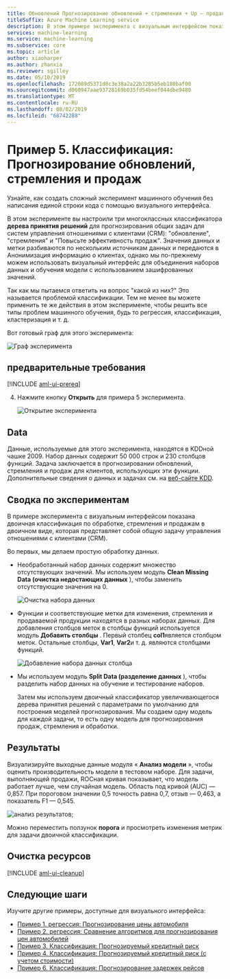 ```yaml
---
title: Обновлений Прогнозирование обновлений + стремления + Up — продажи
titleSuffix: Azure Machine Learning service
description: В этом примере эксперимента с визуальным интерфейсом показана обработка двоичных классификаторов обновлений, типичная задача для управления отношениями с клиентами (CRM).
services: machine-learning
ms.service: machine-learning
ms.subservice: core
ms.topic: article
author: xiaoharper
ms.author: zhanxia
ms.reviewer: sgilley
ms.date: 05/10/2019
ms.openlocfilehash: 172089d5371d8c3e38a2a22b3285b5eb180baf00
ms.sourcegitcommit: d060947aae93728169b035fd54beef044dbe9480
ms.translationtype: MT
ms.contentlocale: ru-RU
ms.lasthandoff: 08/02/2019
ms.locfileid: "68742288"
---
```

# <a name="sample-5---classification-predict-churn-appetency-and-up-selling"></a>Пример 5. Классификация: Прогнозирование обновлений, стремления и продаж 

Узнайте, как создать сложный эксперимент машинного обучения без написания единой строки кода с помощью визуального интерфейса.

В этом эксперименте вы настроили три многоклассных классификатора **дерева принятия решений** для прогнозирования общих задач для систем управления отношениями с клиентами (CRM): "обновление", "стремления" и "Повысьте эффективность продаж". Значения данных и метки разбиваются по нескольким источникам данных и передаются в Анонимизация информацию о клиентах, однако мы по-прежнему можем использовать визуальный интерфейс для объединения наборов данных и обучения модели с использованием зашифрованных значений.

Так как мы пытаемся ответить на вопрос "какой из них?" Это называется проблемой классификации. Тем не менее вы можете применить те же действия в этом эксперименте, чтобы решить все типы проблем машинного обучения, будь то регрессия, классификация, кластеризация и т. д.

Вот готовый граф для этого эксперимента:

![Граф эксперимента](./media/ui-sample-classification-predict-churn/experiment-graph.png)

## <a name="prerequisites"></a>предварительные требования

[!INCLUDE [aml-ui-prereq](../../../includes/aml-ui-prereq.md)]

4. Нажмите кнопку **Открыть** для примера 5 эксперимента.

    ![Открытие эксперимента](media/ui-sample-classification-predict-churn/open-sample5.png)

## <a name="data"></a>Data

Данные, используемые для этого эксперимента, находятся в KDDной чашке 2009. Набор данных содержит 50 000 строк и 230 столбцов функций. Задача заключается в прогнозировании обновлений, стремления и продаж для клиентов, использующих эти функции. Дополнительные сведения о данных и задачах см. на [веб-сайте KDD](https://www.kdd.org/kdd-cup/view/kdd-cup-2009).

## <a name="experiment-summary"></a>Сводка по экспериментам

В примере эксперимента с визуальным интерфейсом показана двоичная классификация по обработке, стремления и продажам в двоичном виде, которая представляет собой общую задачу управления отношениями с клиентами (CRM).

Во первых, мы делаем простую обработку данных.

- Необработанный набор данных содержит множество отсутствующих значений. Мы используем модуль **Clean Missing Data (очистка недостающих данных** ), чтобы заменить отсутствующие значения на 0.

    ![Очистка набора данных](./media/ui-sample-classification-predict-churn/cleaned-dataset.png)

- Функции и соответствующие метки для изменения, стремления и продаваемой продукции находятся в разных наборах данных. Для добавления столбцов меток в столбцы функций используется модуль **Добавить столбцы** . Первый столбец **col1**является столбцом меток. Остальные столбцы, **Var1**, **Var2**и т. д. являются столбцами функций.

    ![Добавление набора данных столбца](./media/ui-sample-classification-predict-churn/added-column1.png)

- Мы используем модуль **Split Data (разделение данных** ), чтобы разделить набор данных на обучение и тестирование наборов.

    Затем мы используем двоичный классификатор увеличивающегося дерева принятия решений с параметрами по умолчанию для построения моделей прогнозирования. Мы создаем одну модель для каждой задачи, то есть одну модель для прогнозирования продаж, стремления и обработки.

## <a name="results"></a>Результаты

Визуализируйте выходные данные модуля « **Анализ модели** », чтобы оценить производительность модели в тестовом наборе. Для задачи, выполняющей продажи, ROCная кривая показывает, что модель работает лучше, чем случайная модель. Область под кривой (AUC) — 0,857. При пороговом значении 0,5 точность равна 0,7, отзыв — 0,463, а показатель F1 — 0,545.

![анализ результатов;](./media/ui-sample-classification-predict-churn/evaluate-result.png)

 Можно переместить ползунок **порога** и просмотреть изменения метрик для задачи двоичной классификации.

## <a name="clean-up-resources"></a>Очистка ресурсов

[!INCLUDE [aml-ui-cleanup](../../../includes/aml-ui-cleanup.md)]

## <a name="next-steps"></a>Следующие шаги

Изучите другие примеры, доступные для визуального интерфейса:

- [Пример 1. регрессия: Прогнозирование цены автомобиля](ui-sample-regression-predict-automobile-price-basic.md)
- [Пример 2. регрессия: Сравнение алгоритмов для прогнозирования цен автомобилей](ui-sample-regression-predict-automobile-price-compare-algorithms.md)
- [Пример 3. Классификация: Прогнозируемый кредитный риск](ui-sample-classification-predict-credit-risk-basic.md)
- [Пример 4. Классификация: Прогнозируемый кредитный риск (с учетом стоимости)](ui-sample-classification-predict-credit-risk-cost-sensitive.md)
- [Пример 6. Классификация: Прогнозирование задержек рейсов](ui-sample-classification-predict-flight-delay.md)